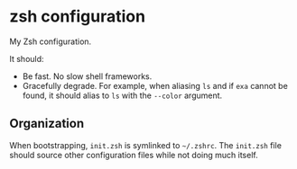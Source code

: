 # zsh configuration

My Zsh configuration.

It should:
- Be fast. No slow shell frameworks.
- Gracefully degrade. For example, when aliasing `ls` and if `exa` cannot be found, it should alias to `ls` with the `--color` argument.

## Organization

When bootstrapping, `init.zsh` is symlinked to `~/.zshrc`. The `init.zsh` file should source other configuration files while not doing much itself.


